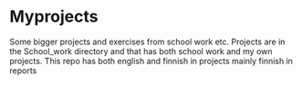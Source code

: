 # Myprojects
Some bigger projects and exercises from school work etc.
Projects are in the School_work directory and that has both school work and my own projects.
This repo has both english and finnish in projects mainly finnish in reports 
